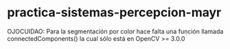 # practica-sistemas-percepcion-mayr

OJOCUIDAO: Para la segmentación por color hace falta una función llamada
connectedComponents()
la cual sólo está en OpenCV >= 3.0.0
